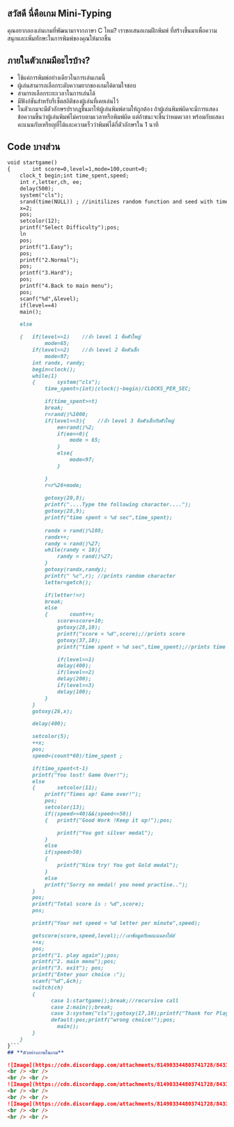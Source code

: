 ## **สวัสดี นี่คือเกม Mini-Typing**
คุณอยากลองเล่นเกมที่พัฒนามาจากภาษา C ไหม?
เราขอเสนอเกมฝึกพิมพ์ ที่สร้างขึ้นมาเพื่อความสนุกและเพิ่มทักษะในการพิมพ์ของคุณให้มากขึ้น

## **ภายในตัวเกมมีอะไรบ้าง?**
* ใช้แค่การพิมพ์อย่างเดียวในการเล่นเกมนี้
* ผู้เล่นสามารถเลือกระดับความยากของเกมได้ตามใจชอบ 
* สามารถเลือกระยะเวลาในการเล่นได้ 
* มีฟังก์ชันสำหรับรีเซ็ตสถิติของผู้เล่นที่เคยเล่นไว้ 
* ในตัวเกมจะมีตัวอักษรปรากฎขึ้นมาให้ผู้เล่นพิมพ์ตามให้ถูกต้อง ถ้าผู้เล่นพิมพ์ผิดจะมีการแสดงข้อความขึ้นว่าผู้เล่นพิมพ์ไม่ครบตามเวลาหรือพิมพ์ผิด 
แต่ถ้าชนะจะขึ้นว่าหมดเวลา พร้อมกับแสดงคะแนนกับเหรียญที่ได้และความเร็วว่าพิมพ์ได้กี่ตัวอักษรใน 1 นาที



## Code บางส่วน


```markdown
void startgame()
{       int score=0,level=1,mode=100,count=0;
	clock_t begin;int time_spent,speed;
	int r,letter,ch, ee;
	delay(500);
	system("cls");
	srand(time(NULL)) ; //initilizes random function and seed with time
	x=2;
	pos;
	setcolor(12);
	printf("Select Difficulty");pos;
	ln
	pos;
	printf("1.Easy");
	pos;
	printf("2.Normal");
	pos;
	printf("3.Hard");
	pos;
	printf("4.Back to main menu");
	pos;
	scanf("%d",&level);
	if(level==4)
	main();

	else

	{   if(level==1)    //ถ้า level 1 คือตัวใหญ่
	    	mode=65;
	    if(level==2)    //ถ้า level 2 คือตัวเล็ก
			mode=97;
		int randx, randy;
		begin=clock();
		while(1)
		{       system("cls");
			time_spent=(int)(clock()-begin)/CLOCKS_PER_SEC;

			if(time_spent>=t)
			break;
			r=rand()%1000;
			if(level==3){    //ถ้า level 3 คือตัวเล็กกับตัวใหญ่
				ee=rand()%2;
				if(ee==0){
					mode = 65;
				}
				else{
					mode=97;
				}

			}
			r=r%26+mode;
			
			gotoxy(20,8);
			printf("....Type the following character....");
			gotoxy(28,9);
			printf("time spent = %d sec",time_spent);
			
			randx = rand()%108;
			randx++;
			randy = rand()%27;
			while(randy < 10){
				randy = rand()%27;
			}
			gotoxy(randx,randy);
			printf(" %c",r); //prints random character
			letter=getch();

			if(letter!=r)
			break;
			else
			{       count++;
				score=score+10;
				gotoxy(28,10);
				printf("score = %d",score);//prints score
				gotoxy(37,10);
				printf("time spent = %d sec",time_spent);//prints time spent during game

				if(level==1)
				delay(400);
				if(level==2)
				delay(200);
				if(level==3)
				delay(100);
			}
		}
		gotoxy(26,x);

		delay(400);

		setcolor(5);
		++x;
		pos;
		speed=(count*60)/time_spent ;

		if(time_spent<t-1)
		printf("You lost! Game Over!");
		else
		{       setcolor(11);
			printf("Times up! Game over!");
			pos;
			setcolor(13);
			if((speed>=40)&&(speed<=50))
			{	printf("Good Work !Keep it up!");pos;

				printf("You got silver medal");
			}
			else
			if(speed>50)
			{
				printf("Nice try! You got Gold medal");
			}
			else
			printf("Sorry no medal! you need practise..");
		}
		pos;
		printf("Total score is : %d",score);
		pos;

		printf("Your net speed = %d letter per minute",speed);

		getscore(score,speed,level);//เอาข้อมูลกับคะแนนลงไฟล์
		++x;
		pos;
		printf("1. play again");pos;
		printf("2. main menu");pos;
		printf("3. exit"); pos;
		printf("Enter your choice :");
		scanf("%d",&ch);
		switch(ch)
		{
		      case 1:startgame();break;//recursive call
		      case 2:main();break;
		      case 3:system("cls");gotoxy(17,10);printf("Thank for Playing");delay(1000);exit(1);
		      default:pos;printf("wrong choice!");pos;
				main();
		}
	}
}```
## **ตัวอย่างภาพในเกม**

![Image](https://cdn.discordapp.com/attachments/814903344803741728/843160109030572052/Main_menu.PNG)
<br /> <br />
<br /> <br />
![Image](https://cdn.discordapp.com/attachments/814903344803741728/843160112759177236/Select_Difficulty.PNG)
<br /> <br />
<br /> <br />
![Image](https://cdn.discordapp.com/attachments/814903344803741728/843162349270990848/Time_set.PNG)
<br /> <br />
<br /> <br />
